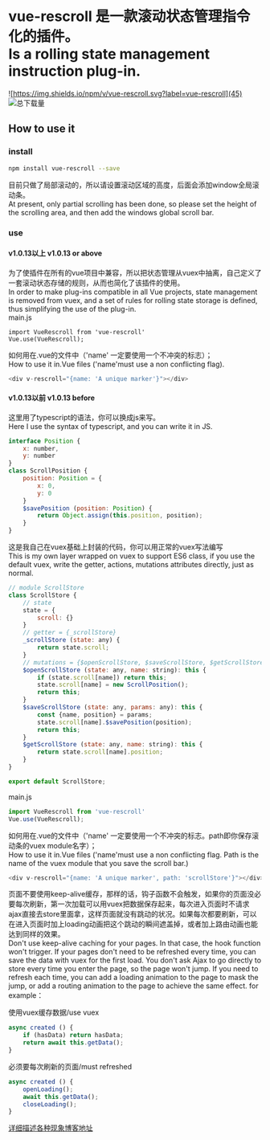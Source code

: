 # vue-rescroll 是一款滚动状态管理指令化的插件。</br>Is a rolling state management instruction plug-in.

![https://img.shields.io/npm/v/vue-rescroll.svg?label=vue-rescroll](45)  ![总下载量](https://img.shields.io/npm/dt/vue-rescroll.svg)

## How to use it

### install
```bash
npm install vue-rescroll --save
```
目前只做了局部滚动的，所以请设置滚动区域的高度，后面会添加window全局滚动条。  
At present, only partial scrolling has been done, so please set the height of the scrolling area, and then add the windows global scroll bar.
### use
#### v1.0.13以上 v1.0.13 or above
为了使插件在所有的vue项目中兼容，所以把状态管理从vuex中抽离，自己定义了一套滚动状态存储的规则，从而也简化了该插件的使用。</br>
In order to make plug-ins compatible in all Vue projects, state management is removed from vuex, and a set of rules for rolling state storage is defined, thus simplifying the use of the plug-in.</br>
main.js
``` 
import VueRescroll from 'vue-rescroll'
Vue.use(VueRescroll);
```
如何用在.vue的文件中（'name' 一定要使用一个不冲突的标志）；</br>
How to use it in.Vue files ('name'must use a non conflicting flag). 
```javascript
<div v-rescroll="{name: 'A unique marker'}"></div>
```
#### v1.0.13以前  v1.0.13 before
这里用了typescript的语法，你可以换成js来写。</br> Here I use the syntax of typescript, and you can write it in JS.
```javascript
interface Position {
    x: number,
    y: number
}
class ScrollPosition {
    position: Position = {
        x: 0,
        y: 0
    }
    $savePosition (position: Position) {
        return Object.assign(this.position, position);
    }
}
```
这是我自己在vuex基础上封装的代码，你可以用正常的vuex写法编写</br>This is my own layer wrapped on vuex to support ES6 class, if you use the default vuex, write the getter, actions, mutations attributes directly, just as normal.

```javascript
// module ScrollStore
class ScrollStore {
    // state
    state = {
        scroll: {}
    }
    // getter = {_scrollStore}
    _scrollStore (state: any) {
        return state.scroll;
    }
    // mutations = {$openScrollStore, $saveScrollStore, $getScrollStore}
    $openScrollStore (state: any, name: string): this {
        if (state.scroll[name]) return this;
        state.scroll[name] = new ScrollPosition();
        return this;
    }
    $saveScrollStore (state: any, params: any): this {
        const {name, position} = params;
        state.scroll[name].$savePosition(position);
        return this;
    }
    $getScrollStore (state: any, name: string): this {
        return state.scroll[name].position;
    }
}

export default ScrollStore;
```
main.js
``` javascript
import VueRescroll from 'vue-rescroll'
Vue.use(VueRescroll);
```
如何用在.vue的文件中（'name' 一定要使用一个不冲突的标志。path即你保存滚动条的vuex module名字）；</br>
How to use it in.Vue files ('name'must use a non conflicting flag. Path is the name of the vuex module that you save the scroll bar.)
```javascript
<div v-rescroll="{name: 'A unique marker', path: 'scrollStore'}"></div>
```
页面不要使用keep-alive缓存，那样的话，钩子函数不会触发，如果你的页面没必要每次刷新，第一次加载可以用vuex把数据保存起来，每次进入页面时不请求ajax直接去store里面拿，这样页面就没有跳动的状况。如果每次都要刷新，可以在进入页面时加上loading动画把这个跳动的瞬间遮盖掉，或者加上路由动画也能达到同样的效果。</br>
Don't use keep-alive caching for your pages. In that case, the hook function won't trigger. If your pages don't need to be refreshed every time, you can save the data with vuex for the first load. You don't ask Ajax to go directly to store every time you enter the page, so the page won't jump. If you need to refresh each time, you can add a loading animation to the page to mask the jump, or add a routing animation to the page to achieve the same effect. for example：</br>

使用vuex缓存数据/use vuex
```javascript
async created () {
    if (hasData) return hasData;
    return await this.getData();
}
```
必须要每次刷新的页面/must refreshed
```javascript
async created () {
    openLoading();
    await this.getData();
    closeLoading();
}
```
[详细描述各种现象博客地址](https://blog.csdn.net/theoneEmperor/article/details/82669022)
